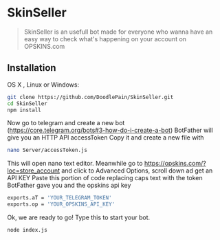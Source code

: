 # SkinSeller
> SkinSeller is an usefull bot made for everyone who wanna have an easy way to check what's happening on your account on OPSKINS.com
## Installation

OS X , Linux or Windows:

```sh
git clone https://github.com/DoodlePain/SkinSeller.git
cd SkinSeller
npm install
```

Now go to telegram and create a new bot (https://core.telegram.org/bots#3-how-do-i-create-a-bot)
BotFather will give you an HTTP API accessToken
Copy it and create a new file with

```sh
nano Server/accessToken.js
```

This will open nano text editor.
Meanwhile go to https://opskins.com/?loc=store_account and click to Advanced Options, scroll down ad get an API KEY
Paste this portion of code replacing caps text with the token BotFather gave you and the opskins api key

```sh
exports.aT = 'YOUR_TELEGRAM_TOKEN'
exports.op = 'YOUR_OPSKINS_API_KEY'
```

Ok, we are ready to go!
Type this to start your bot.

```sh
node index.js
```
